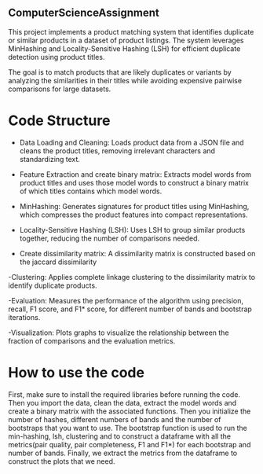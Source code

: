 ## ComputerScienceAssignment

This project implements a product matching system that identifies duplicate or similar products in a dataset of product listings. The system leverages MinHashing and Locality-Sensitive Hashing (LSH) for efficient duplicate detection using product titles.

The goal is to match products that are likely duplicates or variants by analyzing the similarities in their titles while avoiding expensive pairwise comparisons for large datasets.

# Code Structure
- Data Loading and Cleaning:
  Loads product data from a JSON file and cleans the product titles, removing irrelevant characters and standardizing text.

- Feature Extraction and create binary matrix:
  Extracts model words from product titles and uses those model words to construct a binary matrix of which titles contains which model words.

- MinHashing:
  Generates signatures for product titles using MinHashing, which compresses the product features into compact representations.

- Locality-Sensitive Hashing (LSH):
  Uses LSH to group similar products together, reducing the number of comparisons needed.

- Create dissimilarity matrix:
  A dissimilarity matrix is constructed based on the jaccard dissimilarity
  
-Clustering:
  Applies complete linkage clustering to the dissimilarity matrix to identify duplicate products.

-Evaluation:
  Measures the performance of the algorithm using precision, recall, F1 score, and F1* score, for different number of bands and bootstrap iterations.

-Visualization:
  Plots graphs to visualize the relationship between the fraction of comparisons and the evaluation metrics.

# How to use the code
First, make sure to install the required libraries before running the code. Then you import the data, clean the data, extract the model words and create a binary matrix with the associated functions. Then you initialize the number of hashes,  different numbers of bands and the number of bootstraps that you want to use. The bootstrap function is used to run the min-hashing, lsh, clustering and to construct a dataframe with all the metrics(pair quality, pair completeness, F1 and F1*) for each bootstrap and number of bands. Finally, we extract the metrics from the dataframe to construct the plots that we need.

